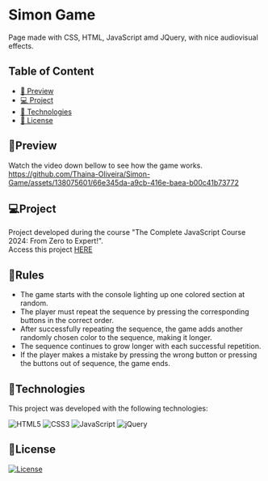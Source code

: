 # Simon Game

Page made with CSS, HTML, JavaScript amd JQuery, with nice audiovisual effects.

## Table of Content

- [🔗 Preview](https://www.notion.so/Media-query-551caf0030d24b9a9e30a3ef6c1d750b?pvs=21)
- [💻 Project](https://www.notion.so/Media-query-551caf0030d24b9a9e30a3ef6c1d750b?pvs=21)
- [🚀 Technologies](https://www.notion.so/Media-query-551caf0030d24b9a9e30a3ef6c1d750b?pvs=21)
- [📝 License](https://www.notion.so/Media-query-551caf0030d24b9a9e30a3ef6c1d750b?pvs=21)

## 🔗Preview
Watch the video down bellow to see how the game works.
https://github.com/Thaina-Oliveira/Simon-Game/assets/138075601/66e345da-a9cb-416e-baea-b00c41b73772

## 💻Project

Project developed during the course "The Complete JavaScript Course 2024: From Zero to Expert!". <br />
Access this project <a href="https://thaina-oliveira.github.io/Simon-Game/">HERE</a>

## 📃Rules

- The game starts with the console lighting up one colored section at random.
- The player must repeat the sequence by pressing the corresponding buttons in the correct order.
- After successfully repeating the sequence, the game adds another randomly chosen color to the sequence, making it longer.
- The sequence continues to grow longer with each successful repetition.
- If the player makes a mistake by pressing the wrong button or pressing the buttons out of sequence, the game ends.

## 🚀Technologies

This project was developed with the following technologies:

![HTML5](https://img.shields.io/badge/html5-%23E34F26.svg?style=for-the-badge&logo=html5&logoColor=white)
![CSS3](https://img.shields.io/badge/css3-%231572B6.svg?style=for-the-badge&logo=css3&logoColor=white)
![JavaScript](https://img.shields.io/badge/javascript-%23323330.svg?style=for-the-badge&logo=javascript&logoColor=%23F7DF1E)
![jQuery](https://img.shields.io/badge/jquery-%230769AD.svg?style=for-the-badge&logo=jquery&logoColor=white)


## 📝License

[![License](https://img.shields.io/badge/license-MIT-blue.svg)](LICENSE)
